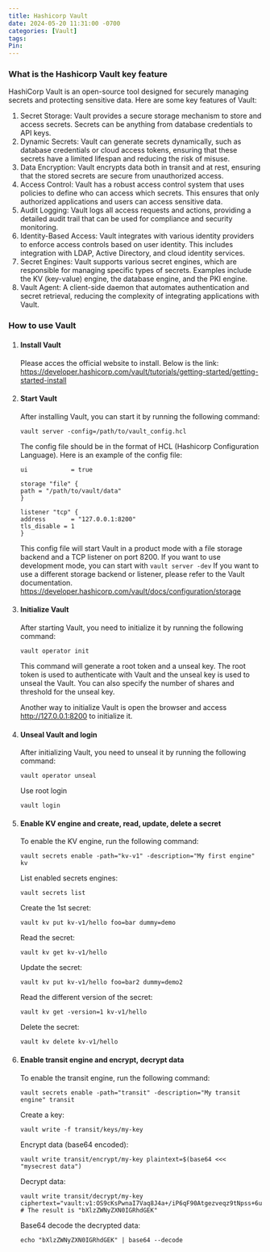 ```yaml
---
title: Hashicorp Vault
date: 2024-05-20 11:31:00 -0700
categories: [Vault]
tags: 
Pin:
---
```


### What is the Hashicorp Vault key feature

HashiCorp Vault is an open-source tool designed for securely managing secrets and protecting sensitive data. Here are some key features of Vault:
1. Secret Storage: Vault provides a secure storage mechanism to store and access secrets. Secrets can be anything from database credentials to API keys.
2. Dynamic Secrets: Vault can generate secrets dynamically, such as database credentials or cloud access tokens, ensuring that these secrets have a limited lifespan and reducing the risk of misuse.
3. Data Encryption: Vault encrypts data both in transit and at rest, ensuring that the stored secrets are secure from unauthorized access.
4. Access Control: Vault has a robust access control system that uses policies to define who can access which secrets. This ensures that only authorized applications and users can access sensitive data.
5. Audit Logging: Vault logs all access requests and actions, providing a detailed audit trail that can be used for compliance and security monitoring.
6. Identity-Based Access: Vault integrates with various identity providers to enforce access controls based on user identity. This includes integration with LDAP, Active Directory, and cloud identity services.
7. Secret Engines: Vault supports various secret engines, which are responsible for managing specific types of secrets. Examples include the KV (key-value) engine, the database engine, and the PKI engine.
8. Vault Agent: A client-side daemon that automates authentication and secret retrieval, reducing the complexity of integrating applications with Vault.

### How to use Vault

1. #### Install Vault
   Please acces the official website to install. Below is the link: https://developer.hashicorp.com/vault/tutorials/getting-started/getting-started-install

2. #### Start Vault
   After installing Vault, you can start it by running the following command:
   ```shell
   vault server -config=/path/to/vault_config.hcl
   ```
   The config file should be in the format of HCL (Hashicorp Configuration Language). Here is an example of the config file:
   ```shell
   ui            = true

   storage "file" {
   path = "/path/to/vault/data"
   }

   listener "tcp" {
   address       = "127.0.0.1:8200"
   tls_disable = 1
   }
   ```
   This config file will start Vault in a product mode with a file storage backend and a TCP listener on port 8200. If you want to use development mode, you can start with `vault server -dev`
   If you want to use a different storage backend or listener, please refer to the Vault documentation. https://developer.hashicorp.com/vault/docs/configuration/storage

3. #### Initialize Vault
   After starting Vault, you need to initialize it by running the following command:
   ```shell
   vault operator init
   ```
   This command will generate a root token and a unseal key. The root token is used to authenticate with Vault and the unseal key is used to unseal the Vault.
   You can also specify the number of shares and threshold for the unseal key.

   Another way to initialize Vault is open the browser and access http://127.0.0.1:8200 to initialize it.

4. #### Unseal Vault and login
   After initializing Vault, you need to unseal it by running the following command:
   ```shell
   vault operator unseal
   ```
   Use root login
   ```shell
   vault login
   ```
5. #### Enable KV engine and create, read, update, delete a secret
   To enable the KV engine, run the following command:
   ```shell
   vault secrets enable -path="kv-v1" -description="My first engine" kv
   ```
   List enabled secrets engines:
   ```shell
   vault secrets list
   ```
   Create the 1st secret:
   ```shell
   vault kv put kv-v1/hello foo=bar dummy=demo
   ```
   Read the secret:
   ```shell
   vault kv get kv-v1/hello
   ```
   Update the secret:
   ```shell
   vault kv put kv-v1/hello foo=bar2 dummy=demo2
   ```
   Read the different version of the secret:
   ```shell
   vault kv get -version=1 kv-v1/hello
   ```
   Delete the secret:
   ```shell
   vault kv delete kv-v1/hello
   ```
6. #### Enable transit engine and encrypt, decrypt data
   To enable the transit engine, run the following command:
   ```shell
   vault secrets enable -path="transit" -description="My transit engine" transit
   ```
   Create a key:
   ```shell
   vault write -f transit/keys/my-key
   ```
   Encrypt data (base64 encoded):
   ```shell
   vault write transit/encrypt/my-key plaintext=$(base64 <<< "mysecrest data")
   ```
   Decrypt data:
   ```shell
   vault write transit/decrypt/my-key ciphertext="vault:v1:OS9cKsPwnaI7Vaq8J4a+/iP6qF90Atgezveqz9tNpss+6ubU/aSQSWru7A=="
   # The result is "bXlzZWNyZXN0IGRhdGEK"
   ```
   Base64 decode the decrypted data:
   ```shell
   echo "bXlzZWNyZXN0IGRhdGEK" | base64 --decode
   ```

